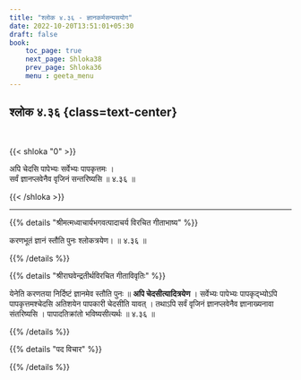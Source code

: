 ```yaml
---
title: "श्लोक ४.३६ - ज्ञानकर्मसन्यसयोग"
date: 2022-10-20T13:51:01+05:30
draft: false
book:
    toc_page: true
    next_page: Shloka38
    prev_page: Shloka36
    menu : geeta_menu
---
```




## श्लोक ४.३६ {class=text-center}

<br/>

{{< shloka  "0"  >}}

अपि चेदसि पापेभ्यः सर्वेभ्यः पापकृत्तमः ।   
सर्वं ज्ञानप्लवेनैव वृजिनं सन्तरिष्यसि ॥ ४.३६ ॥

{{< /shloka >}}

---


{{% details "श्रीमत्मध्वाचार्यभगवत्पादाचर्य विरचित  गीताभाष्य" %}}

करणभूतं ज्ञानं स्तौति पुनः श्लोकत्रयेण।  ॥ ४.३६ ॥

{{% /details %}}



{{% details "श्रीराघवेन्द्रतीर्थविरचित गीताविवृतिः" %}}

येनेति करणतया निर्दिष्टं ज्ञानमेव स्तौति पुनः ॥ 
**अपि चेदसीत्यादित्रयेण** ।
सर्वेभ्यः पापेभ्यः पापकृद्भ्योऽपि पापकृत्तमश्चेदसि अतिशयेन 
पापकारी चेदसीति यावत्‌ । तथाऽपि सर्वं वृजिनं 
ज्ञानप्लवेनैव ज्ञानाख्यनावा संतरिष्यसि ।
पापादतिक्रांतो भविष्यसीत्यर्थः ॥ ४.३६ ॥


{{% /details %}}



{{% details "पद विचार" %}}


{{% /details %}}
